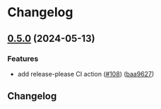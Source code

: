 # Changelog

## [0.5.0](https://github.com/square/luks2crypt/compare/v0.4.8...v0.5.0) (2024-05-13)


### Features

* add release-please CI action ([#108](https://github.com/square/luks2crypt/issues/108)) ([baa9627](https://github.com/square/luks2crypt/commit/baa9627b8c72508c4c1616b18abdd3898850292c))

## Changelog
